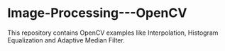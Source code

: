 # Image-Processing---OpenCV
This repository contains OpenCV examples like Interpolation, Histogram Equalization and Adaptive Median Filter.
